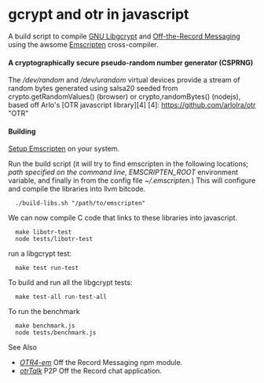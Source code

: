 gcrypt and otr in javascript
===================================================

A build script to compile [GNU Libgcrypt][1] and [Off-the-Record Messaging][2] using the awsome [Emscripten][3] cross-compiler.

[1]: http://www.gnu.org/software/libgcrypt/ "gcrypt"
[2]: http://www.cypherpunks.ca/otr/ "OTR"
[3]: http://emscripten.org "Emscripten"


#### A cryptographically secure pseudo-random number generator (CSPRNG)

The */dev/random* and */dev/urandom* virtual devices provide a stream of random bytes generated using salsa20 seeded from crypto.getRandomValues() (browser) or crypto,randomBytes() (nodejs), based off Arlo's [OTR javascript library][4]
[4]: https://github.com/arlolra/otr "OTR"

#### Building
[Setup Emscripten](https://github.com/kripken/emscripten/wiki/Tutorial) on your system. 

Run the build script (it will try to find emscripten in the following locations; *path specified on the command line*, *EMSCRIPTEN_ROOT* environment variable, and finally in from the config file *~/.emscripten*.)
This will configure and compile the libraries into llvm bitcode.

      ./build-libs.sh "/path/to/emscripten"

We can now compile C code that links to these libraries into javascript.

      make libotr-test
      node tests/libotr-test

run a libgcrypt test:
   
      make test run-test

To build and run all the libgcrypt tests:

      make test-all run-test-all

To run the benchmark

      make benchmark.js
      node tests/benchmark.js

See Also

- *[OTR4-em][7]* Off the Record Messaging npm module.
- *[otrTalk][8]* P2P Off the Record chat application.

[7]: https://github.com/mnaamani/otr4-em
[8]: https://github.com/mnaamani/node-otr-talk

